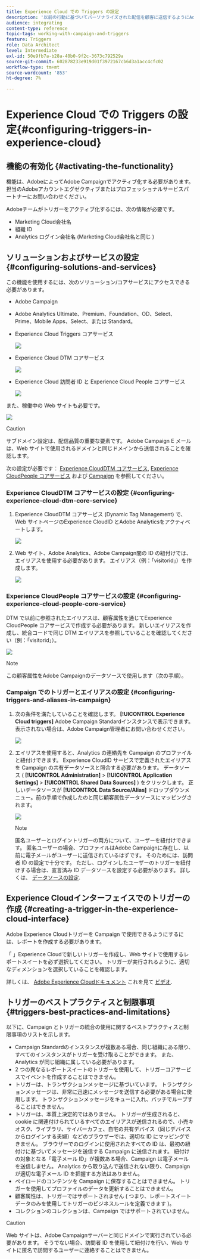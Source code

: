 ```yaml
---
title: Experience Cloud での Triggers の設定
description: '以前の行動に基づいてパーソナライズされた配信を顧客に送信するようにAdobe Experience Cloud Triggers統合を設定する方法について説明します。 '
audience: integrating
content-type: reference
topic-tags: working-with-campaign-and-triggers
feature: Triggers
role: Data Architect
level: Intermediate
exl-id: 50e9fb7a-b28a-40b0-9f2c-3673c792529a
source-git-commit: 602878233e919d01f3972167cb6d3a1acc4cfc02
workflow-type: tm+mt
source-wordcount: '853'
ht-degree: 7%

---
```


# Experience Cloud での Triggers の設定{#configuring-triggers-in-experience-cloud}

## 機能の有効化 {#activating-the-functionality}

機能は、AdobeによってAdobe Campaignでアクティブ化する必要があります。 担当のAdobeアカウントエグゼクティブまたはプロフェッショナルサービスパートナーにお問い合わせください。

Adobeチームがトリガーをアクティブ化するには、次の情報が必要です。

* Marketing Cloud会社名
* 組織 ID
* Analytics ログイン会社名 (Marketing Cloud会社名と同じ )

## ソリューションおよびサービスの設定 {#configuring-solutions-and-services}

この機能を使用するには、次のソリューション/コアサービスにアクセスできる必要があります。

* Adobe Campaign
* Adobe Analytics Ultimate、Premium、Foundation、OD、Select、Prime、Mobile Apps、Select、または Standard。
* Experience Cloud Triggers コアサービス

   ![](assets/trigger_uc_prereq_1.png)

* Experience Cloud DTM コアサービス

   ![](assets/trigger_uc_prereq_2.png)

* Experience Cloud 訪問者 ID と Experience Cloud People コアサービス

   ![](assets/trigger_uc_prereq_3.png)

また、稼働中の Web サイトも必要です。

![](assets/trigger_uc_prereq_4.png)

>[!CAUTION]
>
>サブドメイン設定は、配信品質の重要な要素です。 Adobe Campaign E メールは、Web サイトで使用されるドメインと同じドメインから送信されることを確認します。

次の設定が必要です： [Experience CloudDTM コアサービス](#configuring-experience-cloud-dtm-core-service), [Experience CloudPeople コアサービス](#configuring-experience-cloud-people-core-service) および [Campaign](#configuring-triggers-and-aliases-in-campaign) を参照してください。

### Experience CloudDTM コアサービスの設定 {#configuring-experience-cloud-dtm-core-service}

1. Experience CloudDTM コアサービス (Dynamic Tag Management) で、Web サイトページのExperience CloudID とAdobe Analyticsをアクティベートします。

   ![](assets/trigger_uc_conf_1.png)

1. Web サイト、Adobe Analytics、Adobe Campaign間の ID の紐付けでは、エイリアスを使用する必要があります。 エイリアス（例：「visitorid」）を作成します。

   ![](assets/trigger_uc_conf_2.png)

### Experience CloudPeople コアサービスの設定 {#configuring-experience-cloud-people-core-service}

DTM で以前に参照されたエイリアスは、顧客属性を通じてExperience CloudPeople コアサービスで作成する必要があります。 新しいエイリアスを作成し、統合コードで同じ DTM エイリアスを参照していることを確認してください（例：「visitorid」）。

![](assets/trigger_uc_conf_3.png)

>[!NOTE]
>
>この顧客属性をAdobe Campaignのデータソースで使用します（次の手順）。

### Campaign でのトリガーとエイリアスの設定 {#configuring-triggers-and-aliases-in-campaign}

1. 次の条件を満たしていることを確認します。 **[!UICONTROL Experience Cloud triggers]** Adobe Campaign Standardインスタンスで表示できます。 表示されない場合は、Adobe Campaign管理者にお問い合わせください。

   ![](assets/remarketing_1.png)

1. エイリアスを使用すると、Analytics の連絡先を Campaign のプロファイルと紐付けできます。 Experience CloudID サービスで定義されたエイリアスを Campaign の共有データソースと照合する必要があります。 データソース ( **[!UICONTROL Administration]** > **[!UICONTROL Application Settings]** > **[!UICONTROL Shared Data Sources]** ) をクリックします。 正しいデータソースが **[!UICONTROL Data Source/Alias]** ドロップダウンメニュー。前の手順で作成したのと同じ顧客属性データソースにマッピングされます。

   ![](assets/trigger_uc_conf_5.png)

   >[!NOTE]
   >
   >匿名ユーザーとログイントリガーの両方について、ユーザーを紐付けできます。 匿名ユーザーの場合、プロファイルはAdobe Campaignに存在し、以前に電子メールがユーザーに送信されているはずです。 そのためには、訪問者 ID の設定で十分です。 ただし、ログインしたユーザーのトリガーを紐付けする場合は、宣言済み ID データソースを設定する必要があります。 詳しくは、 [データソースの設定](../../integrating/using/provisioning-and-configuring-integration-with-audience-manager-or-people-core-service.md#step-2--configure-the-data-sources).

## Experience Cloudインターフェイスでのトリガーの作成 {#creating-a-trigger-in-the-experience-cloud-interface}

Adobe Experience Cloudトリガーを Campaign で使用できるようにするには、レポートを作成する必要があります。

「 」Experience Cloudで新しいトリガーを作成し、Web サイトで使用するレポートスイートを必ず選択してください。 トリガーが実行されるように、適切なディメンションを選択していることを確認します。

詳しくは、 [Adobe Experience Cloudドキュメント](https://experienceleague.adobe.com/docs/core-services/interface/activation/triggers.html) これを見て [ビデオ](https://helpx.adobe.com/jp/marketing-cloud/how-to/email-marketing.html#step-two).

## トリガーのベストプラクティスと制限事項 {#triggers-best-practices-and-limitations}

以下に、Campaign とトリガーの統合の使用に関するベストプラクティスと制限事項のリストを示します。

* Campaign Standardのインスタンスが複数ある場合、同じ組織にある限り、すべてのインスタンスがトリガーを受け取ることができます。 また、Analytics が同じ組織に属している必要があります。
* 2 つの異なるレポートスイートのトリガーを使用して、トリガーコアサービスでイベントを作成することはできません。
* トリガーは、トランザクションメッセージに基づいています。 トランザクションメッセージは、非常に迅速にメッセージを送信する必要がある場合に使用します。 トランザクションメッセージをキューに入れ、バッチでループすることはできません。
* トリガーは、本質上決定的ではありません。 トリガーが生成されると、cookie に関連付けられているすべてのエイリアスが送信されるので、小売キオスク、ライブラリ、サイバーカフェ、自宅の共有デバイス（同じデバイスからログインする夫婦）などのブラウザーでは、適切な ID にマッピングできません。 ブラウザーでのログインに使用されたすべての ID は、最初の紐付けに基づいてメッセージを送信する Campaign に送信されます。 紐付けの対象となる「電子メール ID」が複数ある場合、Campaign は電子メールを送信しません。 Analytics から取り込んで送信されない限り、Campaign が適切な電子メール ID を把握する方法はありません。
* ペイロードのコンテンツを Campaign に保存することはできません。 トリガーを使用してプロファイルのデータを更新することはできません。
* 顧客属性は、トリガーではサポートされません ( つまり、レポートスイートデータのみを使用してトリガーのビジネスルールを定義できます )。
* コレクションのコレクションは、Campaign ではサポートされていません。

>[!CAUTION]
>
>Web サイトは、Adobe Campaignサーバーと同じドメインで実行されている必要があります。 そうでない場合、訪問者 ID を使用して紐付けを行い、Web サイトに匿名で訪問するユーザーに連絡することはできません。
